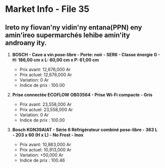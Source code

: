 # Market Info - File 35

## Ireto ny fiovan'ny vidin'ny entana(PPN) eny amin'ireo supermarchés lehibe amin'ity androany ity.

1. **BOSCH - Cave a vin pose-libre - Porte: noir - SER6 - Classe énergie G - H: 186,00 cm x L: 60,00 cm x P: 61,00 cm**
   - Prix avant: 12,676,000 Ar
   - Prix actuel: 12,676,000 Ar
   - Variation: 0 Ar
   - Indice de prix : 100.00

2. **Prise connectée ECOFLOW OB03564 - Prise Wi-Fi compacte - Gris**
   - Prix avant: 23,558,000 Ar
   - Prix actuel: 23,558,000 Ar
   - Variation: 0 Ar
   - Indice de prix : 100.00

3. **Bosch KGN39AIAT - Série 6 Réfrigérateur combiné pose-libre - 363 L - 203 x 60 (H x L) - No Frost - Inox**
   - Prix avant: 10,863,000 Ar
   - Prix actuel: 10,913,000 Ar
   - Variation: +50,000 Ar
   - Indice de prix : 100.46


